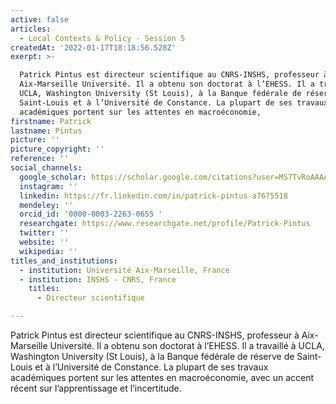 ```yaml
---
active: false
articles:
  - Local Contexts & Policy - Session 5
createdAt: '2022-01-17T18:18:56.528Z'
exerpt: >-

  Patrick Pintus est directeur scientifique au CNRS-INSHS, professeur à
  Aix-Marseille Université. Il a obtenu son doctorat à l’EHESS. Il a travaillé à
  UCLA, Washington University (St Louis), à la Banque fédérale de réserve de
  Saint-Louis et à l’Université de Constance. La plupart de ses travaux
  académiques portent sur les attentes en macroéconomie, 
firstname: Patrick
lastname: Pintus
picture: ''
picture_copyright: ''
reference: ''
social_channels:
  google_scholar: https://scholar.google.com/citations?user=MS7TvRoAAAAJ&hl=fr
  instagram: ''
  linkedin: https://fr.linkedin.com/in/patrick-pintus-a7675518
  mendeley: ''
  orcid_id: '0000-0003-2263-0655 '
  researchgate: https://www.researchgate.net/profile/Patrick-Pintus
  twitter: ''
  website: ''
  wikipedia: ''
titles_and_institutions:
  - institution: Université Aix-Marseille, France
  - institution: INSHS - CNRS, France
    titles:
      - Directeur scientifique

---
```


Patrick Pintus est directeur scientifique au CNRS-INSHS, professeur à Aix-Marseille Université. Il a obtenu son doctorat à l’EHESS. Il a travaillé à UCLA, Washington University (St Louis), à la Banque fédérale de réserve de Saint-Louis et à l’Université de Constance. La plupart de ses travaux académiques portent sur les attentes en macroéconomie, avec un accent récent sur l’apprentissage et l’incertitude.
